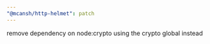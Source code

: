 ```yaml
---
"@mcansh/http-helmet": patch
---
```


remove dependency on node:crypto using the crypto global instead
